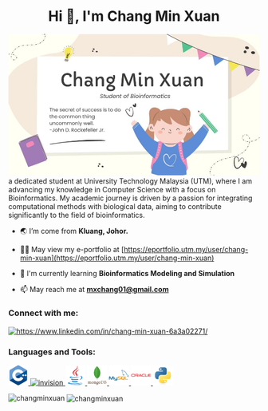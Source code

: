 <!-- ### Hi there 👋 I'm Chang Min Xuan

**ChangMinXuan/ChangMinXuan** is a ✨ _special_ ✨ repository because its `README.md` (this file) appears on your GitHub profile.
Here are some ideas to get you started:
- 🔭 I’m currently working on ...
- 🌱 I’m currently learning ...
- 👯 I’m looking to collaborate on ...
- 🤔 I’m looking for help with ...
- 💬 Ask me about ...
- 📫 How to reach me: ...
- 😄 Pronouns: ...
- ⚡ Fun fact: ...
a dedicated student at University Technology Malaysia (UTM), where I am advancing my knowledge in Computer Science with a focus on Bioinformatics. My academic journey is driven by a passion for integrating computational methods with biological data, aiming to contribute significantly to the field of bioinformatics.![image](https://github.com/ChangMinXuan/ChangMinXuan/assets/93248627/bb32fc7f-c253-425e-af72-ab0e4c305e03)
-->

<h1 align="center">Hi 👋, I'm Chang Min Xuan</h1>
<img src="Profile_Slide.jpg">
a dedicated student at University Technology Malaysia (UTM), where I am advancing my knowledge in Computer Science with a focus on Bioinformatics. My academic journey is driven by a passion for integrating computational methods with biological data, aiming to contribute significantly to the field of bioinformatics.

- 🌏 I’m come from **Kluang, Johor.**

- 👨‍💻 May view my e-portfolio at [https://eportfolio.utm.my/user/chang-min-xuan](https://eportfolio.utm.my/user/chang-min-xuan)

- 📝 I'm currently learning **Bioinformatics Modeling and Simulation**

- 📫 May reach me at **mxchang01@gmail.com**

<h3 align="left">Connect with me:</h3>
<p align="left">
<a href="https://linkedin.com/in/https://www.linkedin.com/in/chang-min-xuan-6a3a02271/" target="blank"><img align="center" src="https://raw.githubusercontent.com/rahuldkjain/github-profile-readme-generator/master/src/images/icons/Social/linked-in-alt.svg" alt="https://www.linkedin.com/in/chang-min-xuan-6a3a02271/" height="30" width="40" /></a>
</p>

<h3 align="left">Languages and Tools:</h3>
<p align="left"> <a href="https://www.w3schools.com/cpp/" target="_blank" rel="noreferrer"> <img src="https://raw.githubusercontent.com/devicons/devicon/master/icons/cplusplus/cplusplus-original.svg" alt="cplusplus" width="40" height="40"/> </a> <a href="https://www.invisionapp.com/" target="_blank" rel="noreferrer"> <img src="https://www.vectorlogo.zone/logos/invisionapp/invisionapp-icon.svg" alt="invision" width="40" height="40"/> </a> <a href="https://www.java.com" target="_blank" rel="noreferrer"> <img src="https://raw.githubusercontent.com/devicons/devicon/master/icons/java/java-original.svg" alt="java" width="40" height="40"/> </a> <a href="https://www.mongodb.com/" target="_blank" rel="noreferrer"> <img src="https://raw.githubusercontent.com/devicons/devicon/master/icons/mongodb/mongodb-original-wordmark.svg" alt="mongodb" width="40" height="40"/> </a> <a href="https://www.mysql.com/" target="_blank" rel="noreferrer"> <img src="https://raw.githubusercontent.com/devicons/devicon/master/icons/mysql/mysql-original-wordmark.svg" alt="mysql" width="40" height="40"/> </a> <a href="https://www.oracle.com/" target="_blank" rel="noreferrer"> <img src="https://raw.githubusercontent.com/devicons/devicon/master/icons/oracle/oracle-original.svg" alt="oracle" width="40" height="40"/> </a> <a href="https://www.python.org" target="_blank" rel="noreferrer"> <img src="https://raw.githubusercontent.com/devicons/devicon/master/icons/python/python-original.svg" alt="python" width="40" height="40"/> </a> 

<p><img align="left" src="https://github-readme-stats.vercel.app/api/top-langs?username=changminxuan&show_icons=true&theme=tokyonight&locale=en&layout=compact" alt="changminxuan" /></p>

<p>&nbsp;<img align="center" src="https://github-readme-stats.vercel.app/api?username=changminxuan&show_icons=true&theme=radical&locale=en" alt="changminxuan" /></p>
